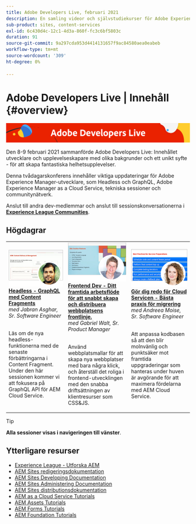 ```yaml
---
title: Adobe Developers Live, februari 2021
description: En samling videor och självstudiekurser för Adobe Experience Manager Sites som levereras som en del av Adobe Developers Live Content Event.
sub-product: sites, content-services
exl-id: 6c430d4c-12c1-4d3a-860f-fc3c6bf5803c
duration: 91
source-git-commit: 9a297cda953d4414131657f9ac84580aea0eabeb
workflow-type: tm+mt
source-wordcount: '309'
ht-degree: 0%

---
```


# Adobe Developers Live | Innehåll {#overview}

<img alt="Adobe Developers Live" src="/help/adobe-developers-live/assets/adl.png" />

Den 8-9 februari 2021 sammanförde Adobe Developers Live: Innehållet utvecklare och upplevelseskapare med olika bakgrunder och ett unikt syfte - för att skapa fantastiska helhetsupplevelser.

Denna tvådagarskonferens innehåller viktiga uppdateringar för Adobe Experience Manager-utvecklare, som Headless och GraphQL, Adobe Experience Manager as a Cloud Service, tekniska sessioner och communitynätverk.

Anslut till andra dev-medlemmar och anslut till sessionskonversationerna i **[Experience League Communities](https://adobe.ly/36Yd3v6)**.

## Högdagrar

<table>
  <tr>
   <td>
      <a href="headless-graphql-content-fragments.md">
      <img alt="Headless - GraphQL with Content Fragments" src="/help/adobe-developers-live/assets/jabran.png"/>
      </a>
      <div>
         <a href="headless-graphql-content-fragments.md"><strong>Headless - GraphQL med Content Fragments</strong></a>         
         <br/><em> med Jabran Asghar, Sr. Software Engineer </em>
      </div>
      <p>
        <br/>
         Läs om de nya headless-funktionerna med de senaste förbättringarna i Content Fragment. Under den här sessionen kommer vi att fokusera på GraphQL API för AEM Cloud Service.
      </p>
     </td>   
     <td>
      <a href="rapid-frontend-devlopment.md">
      <img alt="Frontend Dev - Ditt framtida arbetsflöde för att snabbt bygga och driftsätta webbplatsens frontlinje." src="/help/adobe-developers-live/assets/gabriel.png"/>
      </a>
      <div>
         <a href="rapid-frontend-devlopment.md"><strong>Frontend Dev - Ditt framtida arbetsflöde för att snabbt skapa och distribuera webbplatsens frontlinje.</strong></a>
         <br/><em> med Gabriel Walt, Sr. Product Manager </em>
      </div>
      <p>
        <br/>
         Använd webbplatsmallar för att skapa nya webbplatser med bara några klick, och återställ det roliga i frontend-utvecklingen med den snabba driftsättningen av klientresurser som CSS&amp;JS.
      </p>
   </td>
   </td>
     <td>
      <a href="get-ready-aem-cloud.md">
      <img alt="Gör dig redo för Cloud Servicen - Bästa praxis för migrering" src="/help/adobe-developers-live/assets/andreea.png"/>
      </a>
      <div>
         <a href="get-ready-aem-cloud.md"><strong>Gör dig redo för Cloud Servicen - Bästa praxis för migrering</strong></a>
         <br/><em> med Andreea Moise, Sr. Software Engineer </em>
      </div>
      <p>
        <br/>
         Att anpassa kodbasen så att den blir molnvänlig och punktsäker mot framtida uppgraderingar som hanteras under huven är avgörande för att maximera fördelarna med AEM Cloud Service.
      </p>
   </td>
  </tr>
</table>

>[!TIP]
>
>**Alla sessioner visas i navigeringen till vänster**.

## Ytterligare resurser

* [Experience League - Utforska AEM](https://experienceleague.adobe.com/#recommended/solutions/experience-manager)
* [AEM Sites redigeringsdokumentation](https://experienceleague.adobe.com/docs/experience-manager-65/authoring/home.html)
* [AEM Sites Developing Documentation](https://experienceleague.adobe.com/docs/experience-manager-65/developing/home.html)
* [AEM Sites Administering Documentation](https://experienceleague.adobe.com/docs/experience-manager-65/administering/home.html)
* [AEM Sites distributionsdokumentation](https://experienceleague.adobe.com/docs/experience-manager-65/deploying/home.html)
* [AEM as a Cloud Service Tutorials](https://experienceleague.adobe.com/docs/experience-manager-learn/cloud-service/overview.html)
* [AEM Assets Tutorials](https://experienceleague.adobe.com/docs/experience-manager-learn/assets/overview.html)
* [AEM Forms Tutorials](https://experienceleague.adobe.com/docs/experience-manager-learn/forms/overview.html)
* [AEM Foundation Tutorials](https://experienceleague.adobe.com/docs/experience-manager-learn/foundation/overview.html)
